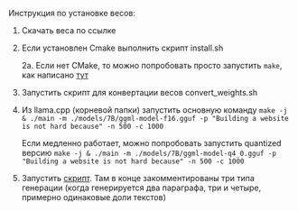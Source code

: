 Инструкция по установке весов:

1. Скачать веса по ссылке

2. Если установлен Cmake выполнить скрипт install.sh

   2a. Если нет CMake, то можно попробовать просто запустить `make`, как написано [тут](https://github.com/ggerganov/llama.cpp#build)
  
3. Запустить скрипт для конвертации весов convert_weights.sh

4. Из llama.cpp (корневой папки) запустить основную команду
   `make -j & ./main -m ./models/7B/ggml-model-f16.gguf -p "Building a website is not hard because" -n 500 -с 1000`

   Если медленно работает, можно попробовать запустить quantized версию 
   `make -j & ./main -m ./models/7B/ggml-model-q4_0.gguf -p "Building a website is not hard because" -n 500 -с 1000` 


5. Запустить [cкрипт](https://github.com/intsystems/2023-Project-126/blob/master/llama_replace_new.py). Там в конце закомментированы три типа генерации (когда генерируется два параграфа, три и четыре, примерно одинаковые доли текстов)
